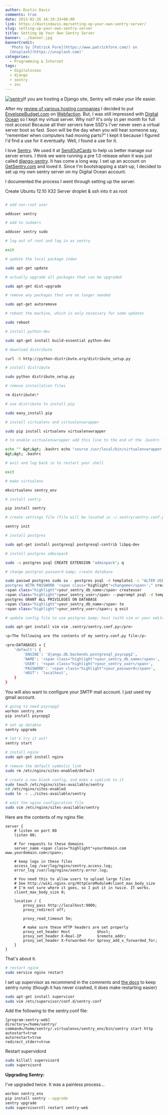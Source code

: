```yaml
---
author: Dustin Davis
comments: true
date: 2013-02-26 16:19:33+00:00
link: https://dustindavis.me/setting-up-your-own-sentry-server/
slug: setting-up-your-own-sentry-server
title: Setting Up Your Own Sentry Server
banner: ../banner.jpg
bannerCredit:
  'Photo by [Patrick Fore](https://www.patrickfore.com/) on
  [Unsplash](https://unsplash.com)'
categories:
  - Programming & Internet
tags:
  - digitalocean
  - django
  - sentry
  - znc
---
```


[![sentry](https://nerdydork.com/wp-content/uploads/2013/02/sentry.png)](https://nerdydork.com/wp-content/uploads/2013/02/sentry.png)If
you are hosting a Django site, Sentry will make your life easier.

After my
[review of various hosting companies](https://dustindavis.me/digitalocean-heroku-linode-webfaction-hosting-showdown.html)
I decided to put [EnvelopeBudget.com](https://envelopebudget.com) on
[Webfaction](http://www.webfaction.com/?affiliate=redseam). But, I was still
impressed with
[Digital Ocean](https://www.digitalocean.com/?refcode=f1688368903d) so I kept my
virtual server. Why not? It's only `$5` per month for full root access! Because
all their servers have SSD's I'ver never seen a virtual server boot so fast.
Soon will be the day when you will hear someone say, "remember when computers
had moving parts?" I kept it because I figured I'd find a use for it eventually.
Well, I found a use for it.

I love [Sentry](https://github.com/getsentry/sentry). We used it at
[SendOutCards](https://www.sendoutcards.com/) to help us better manage our
server errors. I think we were running a pre 1.0 release when it was just called
[django-sentry](https://github.com/dcramer/django-sentry). It has come a long
way. I set up an account on [GetSentry.com](https://getsentry.com) and loved it.
Since I'm bootstrapping a start-up, I decided to set up my own sentry server on
my Digital Ocean account.

I documented the process I went through setting up the server.

Create Ubuntu 12.10 X32 Server droplet & ssh into it as root

```bash

# add non-root user

adduser sentry

# add to sudoers

adduser sentry sudo

# log out of root and log in as sentry

exit

# update the local package index

sudo apt-get update

# actually upgrade all packages that can be upgraded

sudo apt-get dist-upgrade

# remove any packages that are no longer needed

sudo apt-get autoremove

# reboot the machine, which is only necessary for some updates

sudo reboot

# install python-dev

sudo apt-get install build-essential python-dev

# download distribute

curl -O http://python-distribute.org/distribute_setup.py

# install distribute

sudo python distribute_setup.py

# remove installation files

rm distribute\*

# use distribute to install pip

sudo easy_install pip

# install virtualenv and virtualenvwrapper

sudo pip install virtualenv virtualenvwrapper

# to enable virtualenvwrapper add this line to the end of the .bashrc file

echo "" &gt;&gt; .bashrc echo "source /usr/local/bin/virtualenvwrapper.sh"
&gt;&gt; .bashrc

# exit and log back in to restart your shell

exit

# make virtualenv

mkvirtualenv sentry_env

# install sentry

pip install sentry

# create settings file (file will be located in ~/.sentry/sentry.conf.py)

sentry init

# install postgres

sudo apt-get install postgresql postgresql-contrib libpq-dev

# install postgres adminpack

sudo -u postgres psql CREATE EXTENSION "adminpack"; q

# change postgres password &amp; create database

sudo passwd postgres sudo su - postgres psql -d template1 -c "ALTER USER
postgres WITH PASSWORD '<span class="highlight">changeme</span>';" createdb
<span class="highlight">your_sentry_db_name</span> createuser
<span class="highlight">your_sentry_user</span> --pwprompt psql -d template1 -U
postgres GRANT ALL PRIVILEGES ON DATABASE
<span class="highlight">your_sentry_db_name</span> to
<span class="highlight">your_sentry_user</span>; q exit

# update config file to use postgres &amp; host (with vim or your editor of choice)

sudo apt-get install vim vim .sentry/sentry.conf.py</pre>

<p>The following are the contents of my sentry.conf.py file</p>

<pre>DATABASES = {
    'default': {
        'ENGINE': 'django.db.backends.postgresql_psycopg2',
        'NAME': '<span class="highlight">your_sentry_db_name</span>',
        'USER': '<span class="highlight">your_sentry_user</span>',
        'PASSWORD': '<span class="highlight">your_password</span>',
        'HOST': 'localhost',
    }
}
```

You will also want to configure your SMTP mail account. I just used my gmail
account.

```bash
# going to need psycopg2
workon sentry_env
pip install psycopg2

# set up databse
sentry upgrade

# let's try it out!
sentry start

# install nginx
sudo apt-get install nginx

# remove the default symbolic link
sudo rm /etc/nginx/sites-enabled/default

# create a new blank config, and make a symlink to it
sudo touch /etc/nginx/sites-available/sentry
cd /etc/nginx/sites-enabled
sudo ln -s ../sites-available/sentry

# edit the nginx configuration file
sudo vim /etc/nginx/sites-available/sentry
```

Here are the contents of my nginx file:

```text
server {
    # listen on port 80
    listen 80;

    # for requests to these domains
    server_name <span class="highlight">yourdomain.com www.yourdomain.com</span>;

    # keep logs in these files
    access_log /var/log/nginx/sentry.access.log;
    error_log /var/log/nginx/sentry.error.log;

    # You need this to allow users to upload large files
    # See http://wiki.nginx.org/HttpCoreModule#client_max_body_size
    # I'm not sure where it goes, so I put it in twice. It works.
    client_max_body_size 0;

    location / {
        proxy_pass http://localhost:9000;
        proxy_redirect off;

        proxy_read_timeout 5m;

        # make sure these HTTP headers are set properly
        proxy_set_header Host            $host;
        proxy_set_header X-Real-IP       $remote_addr;
        proxy_set_header X-Forwarded-For $proxy_add_x_forwarded_for;
    }
}
```

That's about it.

```bash
# restart nginx
sudo service nginx restart
```

I set up supervisor as recommend in the comments and
[the docs](http://sentry.readthedocs.org/en/latest/quickstart/index.html#running-sentry-as-a-service)
to keep sentry runny (though it has never crashed, it does make restarting
easier)

```bash
sudo apt-get install supervisor
sudo vim /etc/supervisor/conf.d/sentry.conf
```

Add the following to the sentry.conf file:

```text
[program:sentry-web]
directory=/home/sentry/
command=/home/sentry/.virtualenvs/sentry_env/bin/sentry start http
autostart=true
autorestart=true
redirect_stderr=true
```

Restart supervidord

```bash
sudo killall supervisord
sudo supervisord
```

**Upgrading Sentry:**

I've upgraded twice. It was a painless process...

```bash
workon sentry_env
pip install sentry --upgrade
sentry upgrade
sudo supervisorctl restart sentry-web
```
